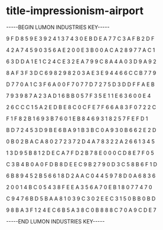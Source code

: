 # title-impressionism-airport

-----BEGIN LUMON INDUSTRIES KEY-----

9 F D 8 5 9 E 3 9 2 4 1 3 7 4 3 0 E B D E A 7 7 C 3 A F B 2 D F

4 2 A 7 4 5 9 0 3 5 6 A E 2 0 0 E 3 B 0 0 A C A 2 8 9 7 7 A C 1

6 3 D D A 1 E 1 C 2 4 C E 3 2 E A 7 9 9 C 8 A 4 A 0 3 D 9 A 9 2

8 A F 3 F 3 D C 6 9 8 2 9 8 2 0 3 A E 3 E 9 4 4 6 6 C C B 7 7 9

D 7 7 0 A 1 C 3 F 6 A 0 0 F 7 0 7 7 D 7 2 7 5 D 3 D D F F A E B

7 9 3 9 8 7 A 2 3 A D 1 6 B B 0 5 7 F 3 5 E 1 1 E 6 3 6 0 0 E 4

2 6 C C C 1 5 A 2 E D B E 8 C 0 C F E 7 F 6 6 A 8 3 F 0 7 2 2 C

F 1 F 8 2 B 1 6 9 3 B 7 6 0 1 E B 8 4 6 9 3 1 8 2 5 7 F E F D 1

B D 7 2 4 5 3 D 9 B E 6 B A 9 1 B 3 B C 0 A 9 3 0 B 6 6 2 E 2 D

0 B 0 2 B A C A 8 0 2 7 2 3 7 2 D 4 A 7 8 3 2 2 A 2 6 6 1 3 4 5

1 3 D 9 5 B 8 1 2 D E C A 7 F D 2 B 7 8 E 0 0 0 C D 8 E 7 F 0 5

C 3 B 4 B 0 A 0 F D B 8 D E E C 9 B 2 7 9 0 D 3 C 5 8 B 6 F 1 D

6 B 8 9 4 5 2 B 5 6 6 1 8 D 2 A A C 0 4 4 5 9 7 8 D 0 A 6 8 3 6

2 0 0 1 4 B C 0 5 4 3 8 F E E A 3 5 6 A 7 0 E B 1 8 0 7 7 4 7 0

C 9 4 7 6 B D 5 B A A 8 1 0 3 9 C 3 0 2 E E C 3 1 5 0 B B 0 B D

9 8 B A 3 F 1 2 4 E C 6 B 5 A 3 8 C 0 B 8 8 8 C 7 0 A 9 C D E 7

-----END LUMON INDUSTRIES KEY-----
